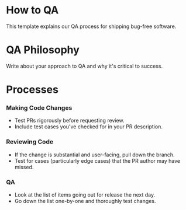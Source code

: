 # How to QA

This template explains our QA process for shipping bug-free software.

# QA Philosophy

Write about your approach to QA and why it's critical to success. 

# Processes

### Making Code Changes

- Test PRs rigorously before requesting review.
- Include test cases you've checked for in your PR description.

### Reviewing Code

- If the change is substantial and user-facing, pull down the branch.
- Test for cases (particularly edge cases) that the PR author may have missed.

### QA

- Look at the list of items going out for release the next day.
- Go down the list one-by-one and thoroughly test changes.